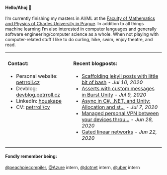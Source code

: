 #### Hello/Ahoj 👋

I’m currently finishing my masters in AI/ML at the [Faculty of Mathematics and Physics of Charles University in Prague](https://www.mff.cuni.cz/en). In addition to all things machine learning I’m also interested in computer languages and generally software engineering/computer science as a whole. When not playing with computer-related stuff I like to do curling, hike, swim, enjoy theatre, and read.

<table><tr><td valign="top">
  
#### Contact:
- Personal website: [petrroll.cz](https://petrroll.cz)
- Devblog: [devblog.petrroll.cz](https://devblog.petrroll.cz)
- LinkedIn: [houskape](https://www.linkedin.com/in/houskape/)
- CV: [petrroll/cv](https://github.com/petrroll/cv)
</td><td valign="top">

#### Recent blogposts:
<!-- blog starts -->
* [Scaffolding jekyll posts with little bit of bash](http://devblog.petrroll.cz/scaffolding-jekyll-posts-with-little-bit-of-bash/) - _Jul 10, 2020_
* [Asserts with custom messages in Burst Unity](http://devblog.petrroll.cz/asserts-with-custom-messages-in-burst-unity/) - _Jul 9, 2020_
* [Async in C#, .NET, and Unity: Allocation and st...](http://devblog.petrroll.cz/async-in-csharp-dotnet-and-unity-allocation-and-builders/) - _Jul 7, 2020_
* [Managed personal VPN between your devices throu...](http://devblog.petrroll.cz/managed-personal-vpn-between-your-devices-through-azure/) - _Jun 28, 2020_
* [Gated linear networks](http://devblog.petrroll.cz/gated-linear-networks/) - _Jun 22, 2020_
<!-- blog ends -->
</td></tr></table>

#### Fondly remember being:
[@peachpiecompiler](https://github.com/peachpiecompiler), [@Azure](https://github.com/Azure) intern, [@dotnet](https://github.com/dotnet) intern, [@uber](https://github.com/uber) intern
